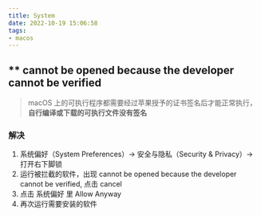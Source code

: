 ```yaml
---
title: System
date: 2022-10-19 15:06:58
tags:
- macos
---
```


## ** cannot be opened because the developer cannot be verified
> macOS 上的可执行程序都需要经过苹果授予的证书签名后才能正常执行，**自行编译或下载的可执行文件没有签名**
### 解决
1.	系统偏好（System Preferences）-> 安全与隐私（Security & Privacy）-> 打开右下脚锁
2.	运行被拦截的软件，出现 cannot be opened because the developer cannot be verified, 点击 cancel
3.	点击 系统偏好 里 Allow Anyway
4.	再次运行需要安装的软件

